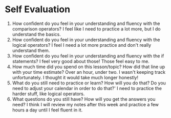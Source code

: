 # Self Evaluation

1. How confident do you feel in your understanding and fluency with the comparison operators?
I feel like I need to practice a lot more, but I do understand the basics.
1. How confident do you feel in your understanding and fluency with the logical operators?
I feel I need a lot more practice and don't really understand them.
1. How confident do you feel in your understanding and fluency with the if statements?
I feel very good about those! Those feel easy to me.
1. How much time did you spend on this lesson/topic? How did that line up with your time estimate?
Over an hour, under two. I wasn't keeping track unfortunately. I thought it would take much longer honestly!
1. What do you still need to practice or learn? How will you do that? Do you need to adjust your calendar in order to do that?'
I need to practice the harder stuff, like logical operators.
1. What questions do you still have? How will you get the answers you need?
I think I will review my notes after this week and practice a few hours a day until I feel fluent in it. 
